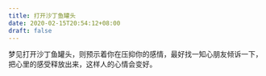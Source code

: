 ```yaml
---
title: 打开沙丁鱼罐头
date: 2020-02-15T20:54:12+08:00
draft: false
---
```


梦见打开沙丁鱼罐头，则预示着你在压抑你的感情，最好找一知心朋友倾诉一下，把心里的感受释放出来，这样人的心情会变好。<br>
